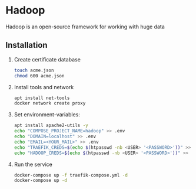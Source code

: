 # Hadoop
Hadoop is an open-source framework for working with huge data

## Installation

1. Create certificate database
   ``` bash
   touch acme.json
   chmod 600 acme.json
   ```

1. Install tools and network
   ``` bash
   apt install net-tools
   docker network create proxy
   ```

1. Set environment-variables:
   ``` bash
   apt install apache2-utils -y
   echo "COMPOSE_PROJECT_NAME=hadoop" >> .env
   echo "DOMAIN=localhost" >> .env
   echo "EMAIL=<YOUR_MAIL>" >> .env
   echo "TRAEFIK_CREDS=$(echo $(htpasswd -nb <USER> '<PASSWORD>'))" >> .env
   echo "HADOOP_CREDS=$(echo $(htpasswd -nb <USER> '<PASSWORD>'))" >> .env
   ```


1. Run the service
   ``` bash
   docker-compose up -f traefik-compose.yml -d
   docker-compose up -d
   ```

